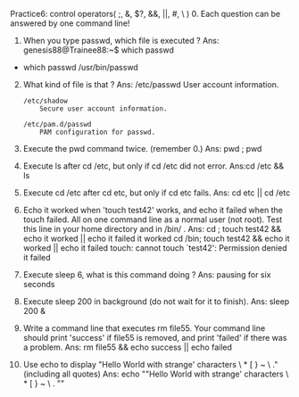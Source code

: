 Practice6: control operators( ;, &, $?, &&, ||, #, \ )
0. Each question can be answered by one command line!
1. When you type passwd, which file is executed ?
Ans: genesis88@Trainee88:~$ which passwd
+ which passwd
/usr/bin/passwd

2. What kind of file is that ?
Ans: /etc/passwd
           User account information.

       /etc/shadow
           Secure user account information.

       /etc/pam.d/passwd
           PAM configuration for passwd.
 
3. Execute the pwd command twice. (remember 0.)
Ans: pwd ; pwd

4. Execute ls after cd /etc, but only if cd /etc did not error.
Ans:cd /etc && ls

5. Execute cd /etc after cd etc, but only if cd etc fails.
Ans: cd etc || cd /etc

6. Echo it worked when 'touch test42' works, and echo it failed when the touch failed. All on one command line as a normal user (not root). Test this line in your home directory and in /bin/ .
Ans: cd ; touch test42 && echo it worked || echo it failed
     it worked
     cd /bin; touch test42 && echo it worked || echo it failed
     touch: cannot touch `test42': Permission denied
     it failed
     
7. Execute sleep 6, what is this command doing ?
Ans: pausing for six seconds

8. Execute sleep 200 in background (do not wait for it to finish).
Ans: sleep 200 &

9. Write a command line that executes rm file55. Your command line should print 'success'
if file55 is removed, and print 'failed' if there was a problem.
Ans: rm file55 && echo success || echo failed

10. Use echo to display "Hello World with strange' characters \ * [ } ~ \\ ." (including all quotes)
Ans: echo \""Hello World with strange' characters \ * [ } ~ \\ . "\"

